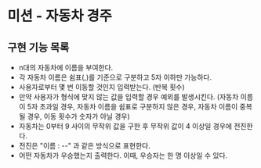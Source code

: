 # 미션 - 자동차 경주

## 구현 기능 목록

- n대의 자동차에 이름을 부여한다.
- 각 자동차 이름은 쉼표(,)를 기준으로 구분하고 5자 이하만 가능하다.
- 사용자로부터 몇 번 이동할 것인지 입력받는다. (반복 횟수)
- 만약 사용자가 형식에 맞지 않는 값을 입력할 경우 예외를 발생시킨다. (자동차 이름이 5자 초과일 경우, 자동차 이름을 쉼표로 구분하지 않은 경우, 자동차 이름이 중복될 경우, 이동 횟수가 숫자가 아닐 경우)
- 자동차는 0부터 9 사이의 무작위 값을 구한 후 무작위 값이 4 이상일 경우에 전진한다.
- 전진은 "이름 : --" 과 같은 방식으로 표현한다.
- 어떤 자동차가 우승했는지 출력한다. 이때, 우승자는 한 명 이상일 수 있다.
